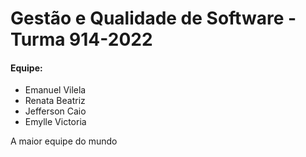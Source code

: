 # Gestão e Qualidade de Software - Turma 914-2022

#### Equipe:

  * Emanuel Vilela
  * Renata Beatriz
  * Jefferson Caio
  * Emylle Victoria

A maior equipe do mundo
